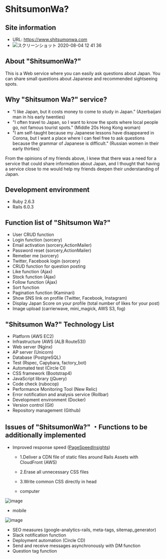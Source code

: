 # ShitsumonWa?

## Site information

- URL: https://www.shitsumonwa.com
- ![スクリーンショット 2020-08-04 12 41 36](https://user-images.githubusercontent.com/61833409/89250878-af992b00-d650-11ea-8be0-785b6088f949.png)



## About "ShitsumonWa?"

This is a Web service where you can easily ask questions about Japan. You can share small questions about Japanese and recommended sightseeing spots.

## Why "Shitsumon Wa?" service?

- “I like Japan, but it costs money to come to study in Japan.” (Azerbaijani man in his early twenties)
- "I often travel to Japan, so I want to know the spots where local people go, not famous tourist spots." (Middle 20s Hong Kong woman)
- "I am self-taught because my Japanese lessons have disappeared in Corona, but I want a place where I can feel free to ask questions because the grammar of Japanese is difficult." (Russian women in their early thirties)

From the opinions of my friends above, I knew that there was a need for a service that could share information about Japan, and I thought that having a service close to me would help my friends deepen their understanding of Japan.

##  Development environment
- Ruby 2.6.3
- Rails 6.0.3

## Function list of "Shitsumon Wa?"

- User CRUD function
- Login function (sorcery)
- Email activation (sorcery,ActionMailer)
- Password reset (sorcery,ActionMailer)
- Remeber me (sorcery)
- Twitter, Facebook login (sorcery)
- CRUD function for question posting
- Like function (Ajax)
- Stock function (Ajax)
- Follow function (Ajax)
- Sort function
- Pagination function (Kaminari)
- Show SNS link on profile (Twitter, Facebook, Instagram)
- Display Japan Score on your profile (total number of likes for your post)
- Image upload (carrierwave, mini_magick, AWS S3, fog)

## "Shitsumon Wa?" Technology List

- Platform (AWS EC2)
- Infrastructure (AWS (ALB Route53))
- Web server (Nginx)
- AP server (Unicorn)
- Database (PostgreSQL)
- Test (Rspec, Capybara, factory_bot)
- Automated test (Circle CI)
- CSS framework (Bootstrap4)
- JavaScript library (jQuery)
- Code check (rubocop)
- Performance Monitoring Tool (New Relic)
- Error notification and analysis service (Rollbar)
- Development environment (Docker)
- Version control (Git)
- Repository management (Github)

## Issues of "ShitsumonWa?" ・Functions to be additionally implemented

- Improved response speed ([PageSpeed ​​Insights](https://developers.google.com/speed/pagespeed/insights/?hl=JA&url=https%3A%2F%2Fwww.shitsumonwa.com%2F&tab=mobile))


  - 1.Deliver a CDN file of static files around Rails Assets with CloudFront (AWS)
  - 2.Erase all unnecessary CSS files
  - 3.Write common CSS directly in head
  
  
   - computer
  
![image](https://user-images.githubusercontent.com/61833409/88448643-e914ae00-ce7a-11ea-9538-653217df2447.png)

   - mobile
  
![image](https://user-images.githubusercontent.com/61833409/88448702-78ba5c80-ce7b-11ea-9323-7c4ab123fcd0.png)

- SEO measures (google-analytics-rails, meta-tags, sitemap_generator)
- Slack notification function
- Deployment automation (Circle CD)
- Send and receive messages asynchronously with DM function
- Question tag function
